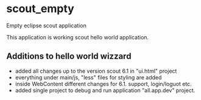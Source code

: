 # scout_empty
Empty eclipse scout application 

This application is working scout hello world application. 

## Additions to hello world wizzard 
- added all changes up to the version scout 6.1 in "ui.html" project 
- everything under main/js,  "less" files for styling are added
- inside WebContent different changes for 6.1. support, login/loguot etc.
- added single project to debug and run application "all.app.dev" project.




